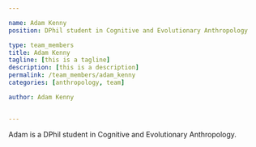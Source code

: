 ```yaml
---

name: Adam Kenny
position: DPhil student in Cognitive and Evolutionary Anthropology

type: team_members
title: Adam Kenny
tagline: [this is a tagline]
description: [this is a description]
permalink: /team_members/adam_kenny
categories: [anthropology, team]

author: Adam Kenny


---
```


Adam is a DPhil student in Cognitive and Evolutionary Anthropology.
